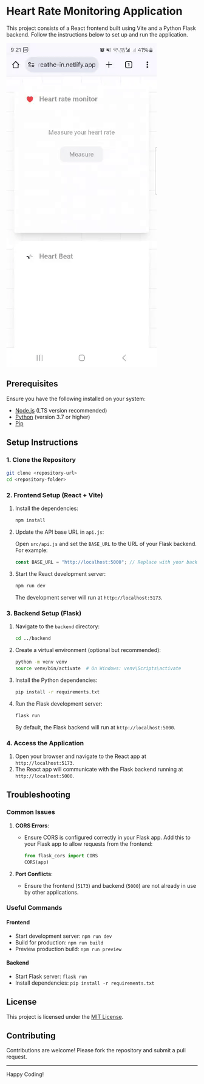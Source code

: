 # Heart Rate Monitoring Application

This project consists of a React frontend built using Vite and a Python Flask backend. Follow the instructions below to set up and run the application.

![Demo](demo.gif)

## Prerequisites

Ensure you have the following installed on your system:

- [Node.js](https://nodejs.org/) (LTS version recommended)
- [Python](https://www.python.org/downloads/) (version 3.7 or higher)
- [Pip](https://pip.pypa.io/en/stable/installation/)

## Setup Instructions

### 1. Clone the Repository

```bash
git clone <repository-url>
cd <repository-folder>
```

### 2. Frontend Setup (React + Vite)

1. Install the dependencies:

   ```bash
   npm install
   ```

2. Update the API base URL in `api.js`:

   Open `src/api.js` and set the `BASE_URL` to the URL of your Flask backend. For example:

   ```javascript
   const BASE_URL = "http://localhost:5000"; // Replace with your backend URL
   ```

3. Start the React development server:

   ```bash
   npm run dev
   ```

   The development server will run at `http://localhost:5173`.

### 3. Backend Setup (Flask)

1. Navigate to the `backend` directory:

   ```bash
   cd ../backend
   ```

2. Create a virtual environment (optional but recommended):

   ```bash
   python -m venv venv
   source venv/bin/activate  # On Windows: venv\Scripts\activate
   ```

3. Install the Python dependencies:

   ```bash
   pip install -r requirements.txt
   ```

4. Run the Flask development server:

   ```bash
   flask run
   ```

   By default, the Flask backend will run at `http://localhost:5000`.

### 4. Access the Application

1. Open your browser and navigate to the React app at `http://localhost:5173`.
2. The React app will communicate with the Flask backend running at `http://localhost:5000`.

## Troubleshooting

### Common Issues

1. **CORS Errors**:

   - Ensure CORS is configured correctly in your Flask app. Add this to your Flask app to allow requests from the frontend:
     ```python
     from flask_cors import CORS
     CORS(app)
     ```

2. **Port Conflicts**:
   - Ensure the frontend (`5173`) and backend (`5000`) are not already in use by other applications.

### Useful Commands

#### Frontend

- Start development server: `npm run dev`
- Build for production: `npm run build`
- Preview production build: `npm run preview`

#### Backend

- Start Flask server: `flask run`
- Install dependencies: `pip install -r requirements.txt`

## License

This project is licensed under the [MIT License](LICENSE).

## Contributing

Contributions are welcome! Please fork the repository and submit a pull request.

---

Happy Coding!
